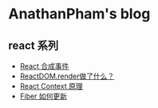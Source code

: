 # AnathanPham's blog

## react 系列

- [React 合成事件](https://github.com/AnathanPham/blog/issues/23)
- [ReactDOM.render做了什么？](https://github.com/AnathanPham/blog/issues/26)
- [React Context 原理](https://github.com/AnathanPham/blog/issues/25)
- [Fiber 如何更新](https://github.com/AnathanPham/blog/issues/16)
